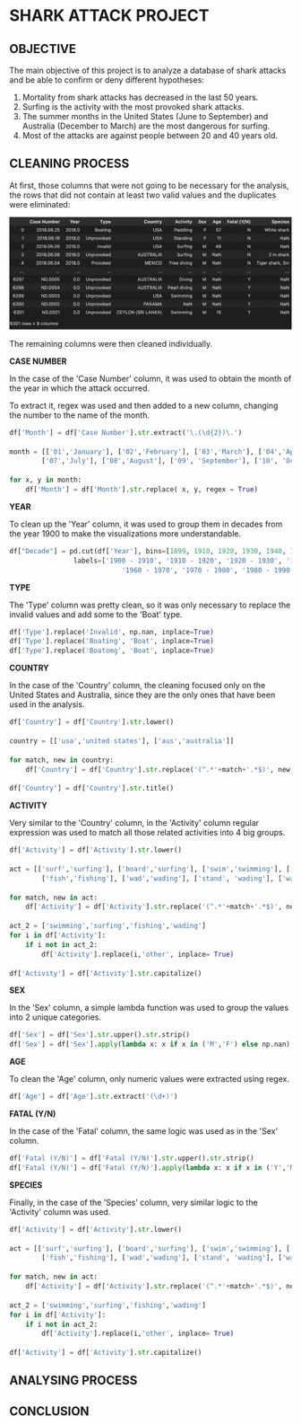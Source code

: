 # SHARK ATTACK PROJECT

## OBJECTIVE

The main objective of this project is to analyze a database of shark attacks and be able to confirm or deny different hypotheses:

1. Mortality from shark attacks has decreased in the last 50 years.
2. Surfing is the activity with the most provoked shark attacks.
3. The summer months in the United States (June to September) and Australia (December to March) are the most dangerous for surfing.
4. Most of the attacks are against people between 20 and 40 years old.

## CLEANING PROCESS

At first, those columns that were not going to be necessary for the analysis, the rows that did not contain at least two valid values and the duplicates were eliminated:

<img src="/images/df.png" width="700" height="200">

The remaining columns were then cleaned individually.

**CASE NUMBER**

In the case of the 'Case Number' column, it was used to obtain the month of the year in which the attack occurred.

To extract it, regex was used and then added to a new column, changing the number to the name of the month.

```python
df['Month'] = df['Case Number'].str.extract('\.(\d{2})\.')

month = [['01','January'], ['02','February'], ['03','March'], ['04','April'], ['05','May'], ['06','June'], 
        ['07','July'], ['08','August'], ['09', 'September'], ['10', 'October'], ['11', 'November'], ['12', 'December']]

for x, y in month:
    df['Month'] = df['Month'].str.replace( x, y, regex = True)
```

**YEAR**

To clean up the 'Year' column, it was used to group them in decades from the year 1900 to make the visualizations more understandable.

```python
df["Decade"] = pd.cut(df['Year'], bins=[1899, 1910, 1920, 1930, 1940, 1950, 1960, 1970, 1980, 1990, 2000, 2010, 2020],
                labels=['1900 - 1910', '1910 - 1920', '1920 - 1930', '1930 - 1940','1940 - 1950', '1950 - 1960', 
                            '1960 - 1970', '1970 - 1980', '1980 - 1990', '1990 - 2000', '2000 - 2010', '2010 - 2020'])
```

**TYPE**

The 'Type' column was pretty clean, so it was only necessary to replace the invalid values and add some to the 'Boat' type.

```python
df['Type'].replace('Invalid', np.nan, inplace=True)
df['Type'].replace('Boating', 'Boat', inplace=True)
df['Type'].replace('Boatomg', 'Boat', inplace=True)
```

**COUNTRY**

In the case of the 'Country' column, the cleaning focused only on the United States and Australia, since they are the only ones that have been used in the analysis.

```python
df['Country'] = df['Country'].str.lower()

country = [['usa','united states'], ['aus','australia']]

for match, new in country:
    df['Country'] = df['Country'].str.replace('(^.*'+match+'.*$)', new, regex = True)

df['Country'] = df['Country'].str.title()
```

**ACTIVITY**

Very similar to the 'Country' column, in the 'Activity' column regular expression was used to match all those related activities into 4 big groups.

```python
df['Activity'] = df['Activity'].str.lower() 

act = [['surf','surfing'], ['board','surfing'], ['swim','swimming'], ['bath','swimming'], ['div','swimming'], ['snork','swimming'], 
        ['fish','fishing'], ['wad','wading'], ['stand', 'wading'], ['walk', 'wading']]

for match, new in act:
    df['Activity'] = df['Activity'].str.replace('(^.*'+match+'.*$)', new, regex = True)

act_2 = ['swimming','surfing','fishing','wading']
for i in df['Activity']:
    if i not in act_2:
        df['Activity'].replace(i,'other', inplace= True)

df['Activity'] = df['Activity'].str.capitalize()
```

**SEX**

In the 'Sex' column, a simple lambda function was used to group the values into 2 unique categories.

```python
df['Sex'] = df['Sex'].str.upper().str.strip()
df['Sex'] = df['Sex'].apply(lambda x: x if x in ('M','F') else np.nan)
```

**AGE**

To clean the 'Age' column, only numeric values were extracted using regex.

```python
df['Age'] = df['Age'].str.extract('(\d+)')
```

**FATAL (Y/N)**

In the case of the 'Fatal' column, the same logic was used as in the 'Sex' column.

```python
df['Fatal (Y/N)'] = df['Fatal (Y/N)'].str.upper().str.strip()
df['Fatal (Y/N)'] = df['Fatal (Y/N)'].apply(lambda x: x if x in ('Y','N') else np.nan)
```

**SPECIES**

Finally, in the case of the 'Species' column, very similar logic to the 'Activity' column was used.

```python
df['Activity'] = df['Activity'].str.lower() 

act = [['surf','surfing'], ['board','surfing'], ['swim','swimming'], ['bath','swimming'], ['div','swimming'], ['snork','swimming'], 
        ['fish','fishing'], ['wad','wading'], ['stand', 'wading'], ['walk', 'wading']]

for match, new in act:
    df['Activity'] = df['Activity'].str.replace('(^.*'+match+'.*$)', new, regex = True)

act_2 = ['swimming','surfing','fishing','wading']
for i in df['Activity']:
    if i not in act_2:
        df['Activity'].replace(i,'other', inplace= True)

df['Activity'] = df['Activity'].str.capitalize()
```

## ANALYSING PROCESS

## CONCLUSION